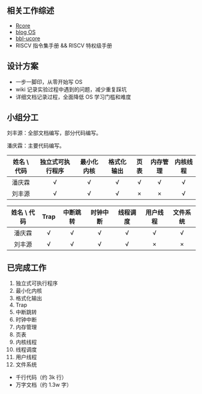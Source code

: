 ## 相关工作综述

- [Rcore](https://github.com/oscourse-tsinghua/rcore_plus)
- [blog OS](https://os.phil-opp.com/)
- [bbl-ucore](https://github.com/ring00/bbl-ucore)
- RISCV 指令集手册 && RISCV 特权级手册

## 设计方案

- 一步一脚印，从零开始写 OS
- wiki 记录实验过程中遇到的问题，减少重复踩坑
- 详细文档记录过程，全面降低 OS 学习门槛和难度

## 小组分工

刘丰源：全部文档编写，部分代码编写。

潘庆霖：主要代码编写。

| 姓名 \ 代码   | 独立式可执行程序  | 最小化内核    | 格式化输出    | 页表        | 内存管理     | 内核线程      |
| :-:          | :-:            | :-:         | :-:         | :-:         | :-:         | :-:         |
| 潘庆霖        | √              | √           | √           | √           | √           | √           |
| 刘丰源        | √              | √           | √           | ×           | ×           | √           | 

| 姓名 \ 代码   | Trap           | 中断跳转      | 时钟中断     | 线程调度     | 用户线程     | 文件系统     | 
| :-:          | :-:            | :-:         | :-:         | :-:         | :-:         | :-:         |
| 潘庆霖        | √              | √           | √           | √           | √           | √           |
| 刘丰源        | √              | √           | √           | √           | ×           | ×           | 

## 已完成工作

1. 独立式可执行程序
2. 最小化内核
3. 格式化输出
4. Trap
5. 中断跳转
6. 时钟中断
7. 内存管理
8. 页表
9. 内核线程
10. 线程调度
11. 用户线程
12. 文件系统

- 千行代码（约 3k 行）
- 万字文档（约 1.3w 字）